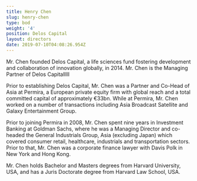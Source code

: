 ```yaml
---
title: Henry Chen
slug: henry-chen
type: bod
weight: '4'
position: Delos Capital
layout: directors
date: 2019-07-10T04:08:26.954Z
---
```

Mr. Chen founded Delos Capital, a life sciences fund fostering development and collaboration of innovation globally, in 2014. Mr. Chen is the Managing Partner of Delos Capitalllll

Prior to establishing Delos Capital, Mr. Chen was a Partner and Co-Head of Asia at Permira, a European private equity firm with global reach and a total committed capital of approximately &euro;33bn. While at Permira, Mr. Chen worked on a number of transactions including Asia Broadcast Satellite and Galaxy Entertainment Group.

Prior to joining Permira in 2008, Mr. Chen spent nine years in Investment Banking at Goldman Sachs, where he was a Managing Director and co-headed the General Industrials Group, Asia (excluding Japan) which covered consumer retail, healthcare, industrials and transportation sectors. Prior to that, Mr. Chen was a corporate finance lawyer with Davis Polk in New York and Hong Kong.

Mr. Chen holds Bachelor and Masters degrees from Harvard University, USA, and has a Juris Doctorate degree from Harvard Law School, USA.
